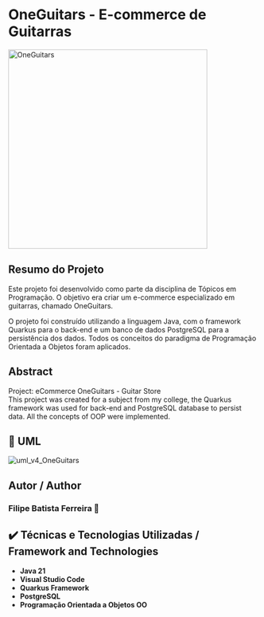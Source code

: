 # OneGuitars - E-commerce de Guitarras


<img src="https://github.com/user-attachments/assets/58d825a9-437a-4ebe-b2e5-6831aa537a3a" alt="OneGuitars" width="400"/>

## Resumo do Projeto
Este projeto foi desenvolvido como parte da disciplina de Tópicos em Programação. O objetivo era criar um e-commerce especializado em guitarras, chamado OneGuitars.

O projeto foi construído utilizando a linguagem Java, com o framework Quarkus para o back-end e um banco de dados PostgreSQL para a persistência dos dados. Todos os conceitos do paradigma de Programação Orientada a Objetos foram aplicados.


## Abstract
Project: eCommerce OneGuitars - Guitar Store
<br>This project was created for a subject from my college, the Quarkus framework was used for back-end and PostgreSQL database to persist data.
All the concepts of OOP were implemented.

## 📝 UML
![uml_v4_OneGuitars](https://github.com/user-attachments/assets/79b6e11b-f7ea-42c2-8985-f95d57adfbb5)





## Autor / Author
<h3>Filipe Batista Ferreira 🎸 </h3> 

## ✔️ Técnicas e Tecnologias Utilizadas / Framework and Technologies

- **Java 21**
- **Visual Studio Code**
- **Quarkus Framework**
- **PostgreSQL**
- **Programação Orientada a Objetos  OO**
